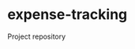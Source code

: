 # expense-tracking

Project repository

<!-- Update 2024-11-24T17:50:13+05:30 -->
<!-- Update 2024-11-25T18:27:17+05:30 -->
<!-- Update 2024-12-10T11:38:20+05:30 -->
<!-- Update 2024-12-28T17:47:24+05:30 -->
<!-- Update 2025-01-01T18:07:26+05:30 -->
<!-- Update 2025-01-01T06:39:26+05:30 -->
<!-- Update 2025-01-10T16:52:28+05:30 -->
<!-- Update 2025-01-11T07:13:28+05:30 -->
<!-- Update 2025-01-11T13:21:28+05:30 -->
<!-- Update 2025-02-17T14:38:34+05:30 -->
<!-- Update 2025-02-17T15:45:34+05:30 -->
<!-- Update 2025-03-15T12:39:37+05:30 -->
<!-- Update 2025-03-16T07:39:38+05:30 -->
<!-- Update 2025-03-16T11:18:38+05:30 -->
<!-- Update 2025-04-13T17:49:42+05:30 -->
<!-- Update 2025-04-14T16:26:43+05:30 -->
<!-- Update 2025-04-19T14:02:46+05:30 -->
<!-- Update 2025-04-21T14:58:48+05:30 -->
<!-- Update 2025-04-22T08:09:49+05:30 -->
<!-- Update 2025-04-23T07:09:50+05:30 -->
<!-- Update 2025-05-07T11:43:51+05:30 -->
<!-- Update 2025-05-10T19:23:52+05:30 -->
<!-- Update 2025-06-04T18:26:57+05:30 -->
<!-- Update 2025-06-04T13:59:57+05:30 -->
<!-- Update 2025-06-24T15:31:00+05:30 -->
<!-- Update 2025-06-25T17:50:02+05:30 -->
<!-- Update 2025-07-14T09:04:04+05:30 -->
<!-- Update 2025-07-15T06:41:05+05:30 -->
<!-- Update 2025-08-12T18:30:10+05:30 -->
<!-- Update 2025-09-11T08:52:12+05:30 -->
<!-- Update 2025-09-12T17:25:14+05:30 -->
<!-- Update 2025-09-13T15:28:15+05:30 -->
<!-- Update 2025-09-23T09:37:19+05:30 -->
<!-- Update 2025-09-26T06:21:20+05:30 -->
<!-- Update 2025-09-28T11:59:23+05:30 -->
<!-- Update 2025-10-04T18:09:24+05:30 -->
<!-- Update 2025-10-05T17:44:25+05:30 -->
<!-- Update 2025-10-05T13:47:25+05:30 -->
<!-- Update 2024-11-13T09:28:11+05:30 -->
<!-- Update 2024-11-30T06:44:18+05:30 -->
<!-- Update 2024-12-04T10:03:19+05:30 -->
<!-- Update 2024-12-12T16:00:20+05:30 -->
<!-- Update 2024-12-13T14:09:21+05:30 -->
<!-- Update 2024-12-14T18:42:23+05:30 -->
<!-- Update 2024-12-17T09:54:25+05:30 -->
<!-- Update 2024-12-17T07:30:25+05:30 -->